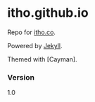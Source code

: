 # itho.github.io

Repo for [itho.co].

Powered by [Jekyll].

Themed with [Cayman].


### Version
1.0

[itho.co]: <http://www.itho.co>
[Jekyll]: <https://jekyllrb.com/>
[Cayman theme]: <http://jasonlong.github.io/cayman-theme/>